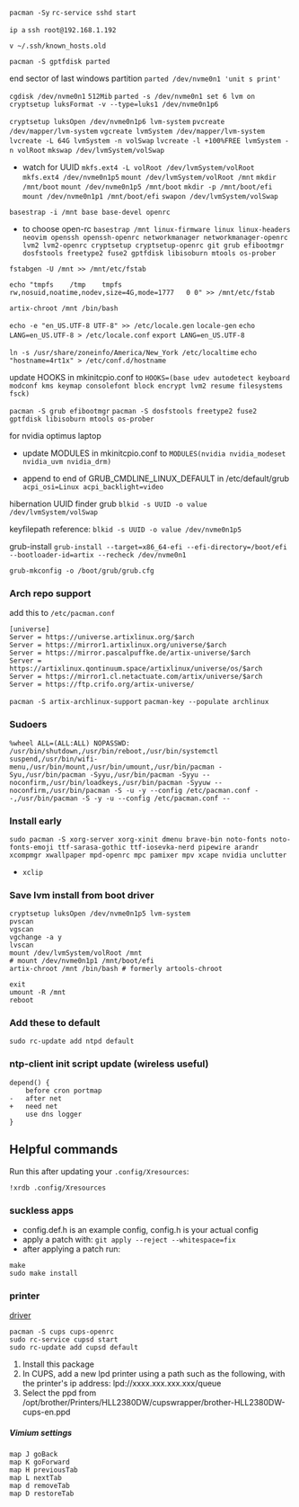 `pacman -Sy`
`rc-service sshd start`

`ip a`
`ssh root@192.168.1.192`

`v ~/.ssh/known_hosts.old`

`pacman -S gptfdisk parted`


end sector of last windows partition
`parted /dev/nvme0n1 'unit s print'`

`cgdisk /dev/nvme0n1`
`512Mib`
`parted -s /dev/nvme0n1 set 6 lvm on`
`cryptsetup luksFormat -v --type=luks1 /dev/nvme0n1p6`

`cryptsetup luksOpen /dev/nvme0n1p6 lvm-system`
`pvcreate /dev/mapper/lvm-system`
`vgcreate lvmSystem /dev/mapper/lvm-system`
`lvcreate -L 64G lvmSystem -n volSwap`
`lvcreate -l +100%FREE lvmSystem -n volRoot`
`mkswap /dev/lvmSystem/volSwap`
- watch for UUID
`mkfs.ext4 -L volRoot /dev/lvmSystem/volRoot`
`mkfs.ext4 /dev/nvme0n1p5`
`mount /dev/lvmSystem/volRoot /mnt`
`mkdir /mnt/boot`
`mount /dev/nvme0n1p5 /mnt/boot`
`mkdir -p /mnt/boot/efi`
`mount /dev/nvme0n1p1 /mnt/boot/efi`
`swapon /dev/lvmSystem/volSwap`


`basestrap -i /mnt base base-devel openrc`
- to choose open-rc
`basestrap /mnt linux-firmware linux linux-headers neovim openssh openssh-openrc networkmanager networkmanager-openrc lvm2 lvm2-openrc cryptsetup cryptsetup-openrc git grub efibootmgr dosfstools freetype2 fuse2 gptfdisk libisoburn mtools os-prober`

`fstabgen -U /mnt >> /mnt/etc/fstab`

`echo "tmpfs	/tmp	tmpfs	rw,nosuid,noatime,nodev,size=4G,mode=1777	0 0" >> /mnt/etc/fstab`

`artix-chroot /mnt /bin/bash`

`echo -e "en_US.UTF-8 UTF-8" >> /etc/locale.gen`
`locale-gen`
`echo LANG=en_US.UTF-8 > /etc/locale.conf`
`export LANG=en_US.UTF-8`

`ln -s /usr/share/zoneinfo/America/New_York /etc/localtime`
`echo "hostname=4rt1x" > /etc/conf.d/hostname`

update HOOKS in mkinitcpio.conf to
`HOOKS=(base udev autodetect keyboard modconf kms keymap consolefont block encrypt lvm2 resume filesystems fsck)`

`pacman -S grub efibootmgr`
`pacman -S dosfstools freetype2 fuse2 gptfdisk libisoburn mtools os-prober`

for nvidia optimus laptop
- update MODULES in mkinitcpio.conf to
    `MODULES(nvidia nvidia_modeset nvidia_uvm nvidia_drm)`

- append to end of GRUB_CMDLINE_LINUX_DEFAULT in /etc/default/grub
    `acpi_osi=Linux acpi_backlight=video`

hibernation UUID finder grub
`blkid -s UUID -o value /dev/lvmSystem/volSwap`

keyfilepath reference:
`blkid -s UUID -o value /dev/nvme0n1p5`

grub-install
`grub-install --target=x86_64-efi --efi-directory=/boot/efi --bootloader-id=artix --recheck /dev/nvme0n1`

`grub-mkconfig -o /boot/grub/grub.cfg`


### Arch repo support
add this to `/etc/pacman.conf`
```
[universe]
Server = https://universe.artixlinux.org/$arch
Server = https://mirror1.artixlinux.org/universe/$arch
Server = https://mirror.pascalpuffke.de/artix-universe/$arch
Server = https://artixlinux.qontinuum.space/artixlinux/universe/os/$arch
Server = https://mirror1.cl.netactuate.com/artix/universe/$arch
Server = https://ftp.crifo.org/artix-universe/
```
`pacman -S artix-archlinux-support`
`pacman-key --populate archlinux`

### Sudoers
```
%wheel ALL=(ALL:ALL) NOPASSWD: /usr/bin/shutdown,/usr/bin/reboot,/usr/bin/systemctl suspend,/usr/bin/wifi-menu,/usr/bin/mount,/usr/bin/umount,/usr/bin/pacman -Syu,/usr/bin/pacman -Syyu,/usr/bin/pacman -Syyu --noconfirm,/usr/bin/loadkeys,/usr/bin/pacman -Syyuw --noconfirm,/usr/bin/pacman -S -u -y --config /etc/pacman.conf --,/usr/bin/pacman -S -y -u --config /etc/pacman.conf --
```

### Install early
```
sudo pacman -S xorg-server xorg-xinit dmenu brave-bin noto-fonts noto-fonts-emoji ttf-sarasa-gothic ttf-iosevka-nerd pipewire arandr xcompmgr xwallpaper mpd-openrc mpc pamixer mpv xcape nvidia unclutter
```

+ `xclip`

### Save lvm install from boot driver
```
cryptsetup luksOpen /dev/nvme0n1p5 lvm-system
pvscan
vgscan
vgchange -a y
lvscan
mount /dev/lvmSystem/volRoot /mnt
# mount /dev/nvme0n1p1 /mnt/boot/efi
artix-chroot /mnt /bin/bash # formerly artools-chroot

exit
umount -R /mnt
reboot
```

### Add these to default
```
sudo rc-update add ntpd default
```

### ntp-client init script update (wireless useful)
```
depend() {
    before cron portmap
-   after net
+   need net
    use dns logger
}
```

## Helpful commands
Run this after updating your `.config/Xresources`:
```
!xrdb .config/Xresources
```

### suckless apps

- config.def.h is an example config, config.h is your actual config
- apply a patch with:
`git apply --reject --whitespace=fix`
- after applying a patch run:
```
make
sudo make install
```
### printer
[driver](https://aur.archlinux.org/packages/brother-hl-l2380dw)

```
pacman -S cups cups-openrc
sudo rc-service cupsd start
sudo rc-update add cupsd default
```
1) Install this package
2) In CUPS, add a new lpd printer using a path such as the following, with the printer's ip address: lpd://xxxx.xxx.xxx.xxx/queue 
3) Select the ppd from /opt/brother/Printers/HLL2380DW/cupswrapper/brother-HLL2380DW-cups-en.ppd

##### Vimium settings
```
map J goBack
map K goForward
map H previousTab
map L nextTab
map d removeTab
map D restoreTab
```
